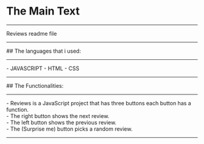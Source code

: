 # The Main Text
<hr>
Reviews readme file
<hr>
## The languages that i used:
<hr>
- JAVASCRIPT
- HTML
- CSS
<hr>
## The Functionalities:
<hr>
- Reviews is a JavaScript project that has three buttons each button has a function.<br>
- The right button shows the next review.<br>
- The left button shows the previous review.<br>
- The (Surprise me) button picks a random review.<br>
<hr>
